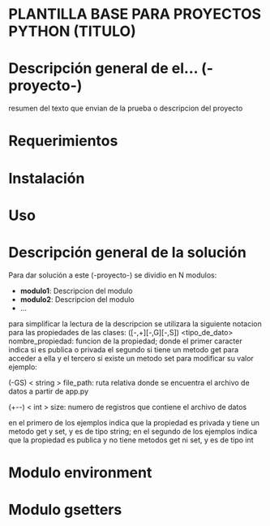 # PLANTILLA BASE PARA PROYECTOS PYTHON (TITULO)

#  Descripción general de el... (-proyecto-)
resumen del texto que envian de la prueba o descripcion del proyecto

# Requerimientos


# Instalación

# Uso

# Descripción general de la solución
Para dar solución a este (-proyecto-) se dividio en N modulos:
- **modulo1**: Descripcion del modulo
- **modulo2**: Descripcion del modulo
- ...
  
para simplificar la lectura de la descripcion se utilizara la siguiente notacion para las propiedades de las clases: ([-,+][-,G][-,S]) <tipo_de_dato> nombre_propiedad: funcion de la propiedad; donde el primer caracter indica si es publica o privada el segundo si tiene un metodo get para acceder a ella y el tercero si existe un metodo set para modificar su valor ejemplo:

(-GS) < string > file_path: ruta relativa donde se encuentra el archivo de datos a partir de app.py

(+--) < int > size: numero de registros que contiene el archivo de datos

en el primero de los ejemplos indica que la propiedad es privada y tiene un metodo get y set, y es de tipo string; en el segundo de los ejemplos indica que la propiedad es publica y no tiene metodos get ni set, y es de tipo int

# Modulo environment

# Modulo gsetters

